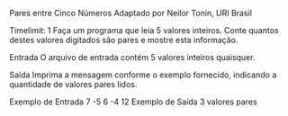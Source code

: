 Pares entre Cinco Números
Adaptado por Neilor Tonin, URI  Brasil

Timelimit: 1
Faça um programa que leia 5 valores inteiros. Conte quantos destes valores digitados são pares e mostre esta informação.

Entrada
O arquivo de entrada contém 5 valores inteiros quaisquer.

Saída
Imprima a mensagem conforme o exemplo fornecido, indicando a quantidade de valores pares lidos.

Exemplo de Entrada
7
-5
6
-4
12
Exemplo de Saída
3 valores pares
